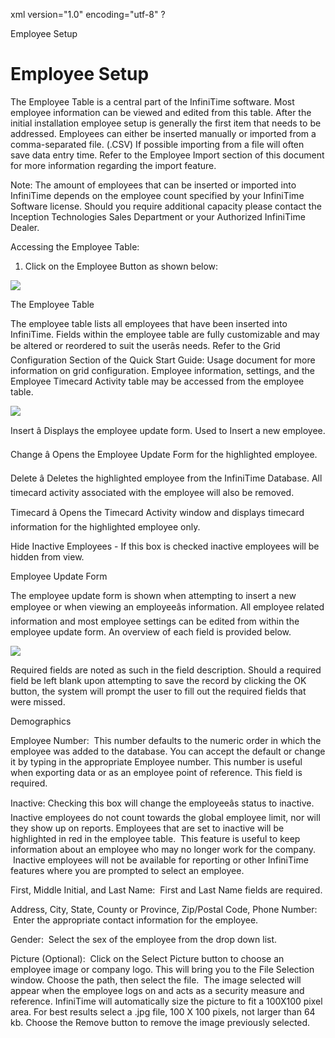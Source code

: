xml version="1.0" encoding="utf-8" ?





Employee Setup




# Employee Setup

The Employee Table is a central part of the InfiniTime
software. Most employee information can be viewed and edited from this
table. After the initial installation employee setup is generally the
first item that needs to be addressed. Employees can either be inserted
manually or imported from a comma-separated file. (.CSV) If possible importing
from a file will often save data entry time. Refer to the Employee Import
section of this document for more information regarding the import feature.

Note: The amount of employees that can be inserted
or imported into InfiniTime
depends on the employee count specified by your InfiniTime
Software license. Should you require additional capacity please contact
the Inception Technologies
Sales Department or your Authorized InfiniTime
Dealer.

Accessing the Employee Table:

1. Click on the Employee Button as shown below:

![](/img/image-404.png)

The Employee Table

The employee table lists all employees that have been inserted into
InfiniTime. Fields within
the employee table are fully customizable and may be altered or reordered
to suit the userâs needs. Refer to the Grid Configuration Section of the
Quick Start Guide: Usage document for more information on grid configuration.
Employee information, settings, and the Employee Timecard Activity table
may be accessed from the employee table.

![](/img/image-404.png)

Insert â Displays the employee
update form. Used to Insert a new employee.

Change â Opens the Employee
Update Form for the highlighted employee.

Delete â Deletes the highlighted
employee from the InfiniTime
Database. All timecard activity associated with the employee will also
be removed.

Timecard â Opens the Timecard
Activity window and displays timecard information for the highlighted
employee only.

Hide Inactive Employees - If
this box is checked inactive employees will be hidden from view.

Employee Update Form

The employee update form is shown when attempting to insert a new employee
or when viewing an employeeâs information. All employee related information
and most employee settings can be edited from within the employee update
form. An overview of each field is provided below.

![](/img/image-404.png)

Required fields are noted as such in the field description. Should a
required field be left blank upon attempting to save the record by clicking
the OK button, the system will prompt the user to fill out the required
fields that were missed.

Demographics

Employee Number:  This
number defaults to the numeric order in which the employee was added to
the database. You can accept the default or change it by typing in the
appropriate Employee number. This number is useful when exporting data
or as an employee point of reference. This field is required.

Inactive: Checking this box
will change the employeeâs status to inactive. Inactive employees do not
count towards the global employee limit, nor will they show up on reports.
Employees that are set to inactive will be highlighted in red in the employee
table.  This feature is useful to keep information about an employee
who may no longer work for the company.  Inactive employees will
not be available for reporting or other InfiniTime
features where you are prompted to select an employee.

First, Middle Initial, and Last Name:
 First and Last Name fields are required.

Address, City, State, County or Province,
Zip/Postal Code, Phone Number:  Enter the appropriate contact
information for the employee.

Gender:  Select the sex
of the employee from the drop down list.

Picture (Optional):  Click
on the Select Picture button to choose an employee image or company logo.
This will bring you to the File Selection window. Choose the path, then
select the file.  The image selected will appear when the employee
logs on and acts as a security measure and reference. InfiniTime
will automatically size the picture to fit a 100X100 pixel area. For best
results select a .jpg file, 100 X 100 pixels, not larger than 64 kb. Choose
the Remove button to remove the image previously selected.